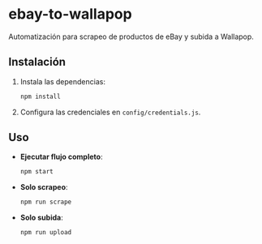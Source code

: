 # ebay-to-wallapop

Automatización para scrapeo de productos de eBay y subida a Wallapop.

## Instalación
1. Instala las dependencias:
   ```bash
   npm install
   ```

2. Configura las credenciales en `config/credentials.js`.

## Uso
- **Ejecutar flujo completo**:
  ```bash
  npm start
  ```
- **Solo scrapeo**:
  ```bash
  npm run scrape
  ```
- **Solo subida**:
  ```bash
  npm run upload
  ```